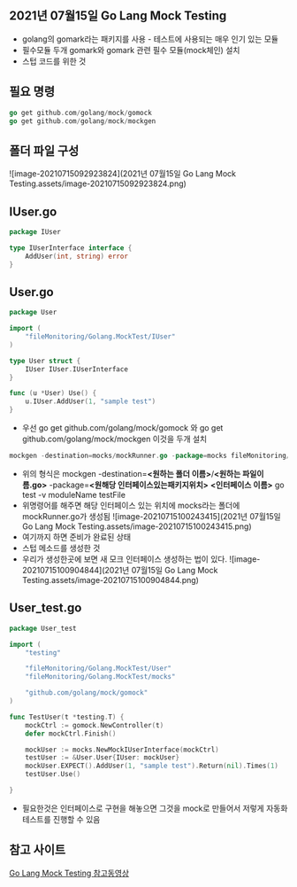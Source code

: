 ## 2021년 07월15일 Go Lang Mock Testing
- golang의 gomark라는 패키지를 사용 - 테스트에 사용되는 매우 인기 있는 모듈  
- 필수모듈 두개 gomark와 gomark 관련 필수 모듈(mock체인) 설치 
- 스텁 코드를 위한 것
## 필요 명령
```go
go get github.com/golang/mock/gomock
go get github.com/golang/mock/mockgen
```
## 폴더 파일 구성  
![image-20210715092923824](2021년 07월15일 Go Lang Mock Testing.assets/image-20210715092923824.png)
## IUser.go  
```go
package IUser

type IUserInterface interface {
	AddUser(int, string) error
}
```
## User.go  
```go
package User

import (
	"fileMonitoring/Golang.MockTest/IUser"
)

type User struct {
	IUser IUser.IUserInterface
}

func (u *User) Use() {
	u.IUser.AddUser(1, "sample test")
}
```
- 우선 go get github.com/golang/mock/gomock 와 go get github.com/golang/mock/mockgen 이것을 두개 설치
```go
mockgen -destination=mocks/mockRunner.go -package=mocks fileMonitoring/Golang.MockTest/IUser IUserInterface
```
-  위의 형식은 
mockgen -destination=**<원하는 폴더 이름>**/**<원하는 파일이름.go>** -package=**<원해당 인터페이스있는패키지위치>** **<인터페이스 이름>**
go test -v moduleName testFile
- 위명령어를 해주면 해당 인터페이스 있는 위치에 mocks라는 폴더에 mockRunner.go가 생성됨 
![image-20210715100243415](2021년 07월15일 Go Lang Mock Testing.assets/image-20210715100243415.png)
- 여기까지 하면 준비가 완료된 상태
- 스텁 메소드를 생성한 것 
- 우리가 생성한곳에 보면 새 모크 인터페이스 생성하는 법이 있다.
![image-20210715100904844](2021년 07월15일 Go Lang Mock Testing.assets/image-20210715100904844.png)
## User_test.go  
```go
package User_test

import (
	"testing"

	"fileMonitoring/Golang.MockTest/User"
	"fileMonitoring/Golang.MockTest/mocks"

	"github.com/golang/mock/gomock"
)

func TestUser(t *testing.T) {
	mockCtrl := gomock.NewController(t)
	defer mockCtrl.Finish()

	mockUser := mocks.NewMockIUserInterface(mockCtrl)
	testUser := &User.User{IUser: mockUser}
	mockUser.EXPECT().AddUser(1, "sample test").Return(nil).Times(1)
	testUser.Use()

}
```
- 필요한것은 인터페이스로 구현을 해놓으면 그것을 mock로 만들어서 저렇게 자동화 테스트를 진행할 수 있음 
## 참고 사이트 
[Go Lang Mock Testing 참고동영상](https://www.youtube.com/watch?v=pzAgivQ9DHI)

